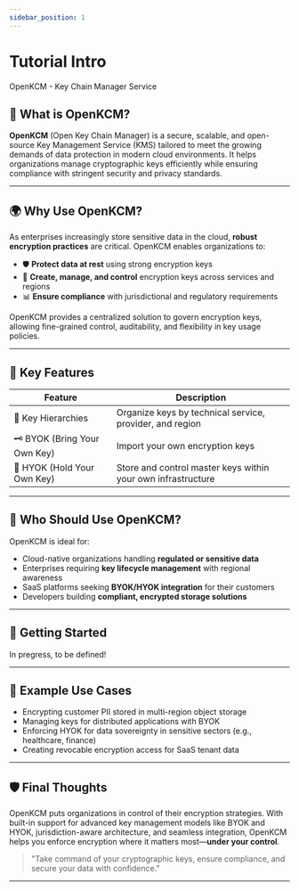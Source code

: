 ```yaml
---
sidebar_position: 1
---
```


# Tutorial Intro

OpenKCM - Key Chain Manager Service

## 📘 What is OpenKCM?

**OpenKCM** (Open Key Chain Manager) is a secure, scalable, and open-source Key Management Service (KMS) tailored to meet the growing demands of data protection in modern cloud environments. It helps organizations manage cryptographic keys efficiently while ensuring compliance with stringent security and privacy standards.

---

## 🌍 Why Use OpenKCM?

As enterprises increasingly store sensitive data in the cloud, **robust encryption practices** are critical. OpenKCM enables organizations to:

- 🛡️ **Protect data at rest** using strong encryption keys
- 🔐 **Create, manage, and control** encryption keys across services and regions
- 📊 **Ensure compliance** with jurisdictional and regulatory requirements

OpenKCM provides a centralized solution to govern encryption keys, allowing fine-grained control, auditability, and flexibility in key usage policies.

---

## 🧩 Key Features

| Feature                       | Description                                                      |
| ----------------------------- | ---------------------------------------------------------------- |
| 🔁 Key Hierarchies            | Organize keys by technical service, provider, and region         |
| 🗝️ BYOK (Bring Your Own Key) | Import your own encryption keys                                  |
| 🔐 HYOK (Hold Your Own Key)   | Store and control master keys within your own infrastructure     |

---

## 🎯 Who Should Use OpenKCM?

OpenKCM is ideal for:

- Cloud-native organizations handling **regulated or sensitive data**
- Enterprises requiring **key lifecycle management** with regional awareness
- SaaS platforms seeking **BYOK/HYOK integration** for their customers
- Developers building **compliant, encrypted storage solutions**

---

## 🚀 Getting Started

In pregress, to be defined!

---

## 🔧 Example Use Cases

- Encrypting customer PII stored in multi-region object storage
- Managing keys for distributed applications with BYOK
- Enforcing HYOK for data sovereignty in sensitive sectors (e.g., healthcare, finance)
- Creating revocable encryption access for SaaS tenant data

---

## 🛡️ Final Thoughts

OpenKCM puts organizations in control of their encryption strategies. With built-in support for advanced key management models like BYOK and HYOK, jurisdiction-aware architecture, and seamless integration, OpenKCM helps you enforce encryption where it matters most—**under your control**.

> "Take command of your cryptographic keys, ensure compliance, and secure your data with confidence."

---

